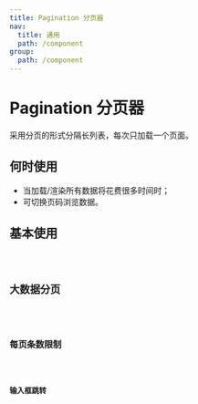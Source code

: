 ```yaml
---
title: Pagination 分页器
nav:
  title: 通用
  path: /component
group:
  path: /component
---
```


# Pagination 分页器

采用分页的形式分隔长列表，每次只加载一个页面。

## 何时使用

- 当加载/渲染所有数据将花费很多时间时；
- 可切换页码浏览数据。

## 基本使用

<code src="./demos/index1.tsx"/>

## 大数据分页

<code src="./demos/index2.tsx"/>

## 每页条数限制

<code src="./demos/index3.tsx"/>

## 输入框跳转

<code src="./demos/index4.tsx"/>
<API/>
